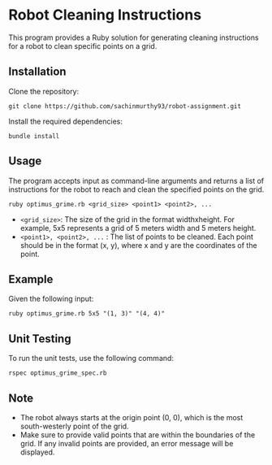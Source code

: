 # Robot Cleaning Instructions

This program provides a Ruby solution for generating cleaning instructions for a robot to clean specific points on a grid.

## Installation

Clone the repository:

```
git clone https://github.com/sachinmurthy93/robot-assignment.git
```

Install the required dependencies:

```
bundle install
```

## Usage

The program accepts input as command-line arguments and returns a list of instructions for the robot to reach and clean the specified points on the grid.

```
ruby optimus_grime.rb <grid_size> <point1> <point2>, ...
```

- ```<grid_size>```: The size of the grid in the format widthxheight. For example, 5x5 represents a grid of 5 meters width and 5 meters height.
- ```<point1>, <point2>, ...``` : The list of points to be cleaned. Each point should be in the format (x, y), where x and y are the coordinates of the point.

## Example

Given the following input:

```
ruby optimus_grime.rb 5x5 "(1, 3)" "(4, 4)"
```

## Unit Testing

To run the unit tests, use the following command:

```
rspec optimus_grime_spec.rb
```

## Note

- The robot always starts at the origin point (0, 0), which is the most south-westerly point of the grid.
- Make sure to provide valid points that are within the boundaries of the grid. If any invalid points are provided, an error message will be displayed.
